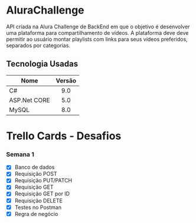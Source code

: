 # AluraChallenge
API criada na Alura Challenge de BackEnd em que o objetivo é desenvolver uma plataforma para compartilhamento de vídeos. A plataforma deve deve permitir ao usuário montar playlists com links para seus vídeos preferidos, separados por categorias.

## Tecnologia Usadas
| Nome          |Versão         |
| ------------- |:-------------:|
| C#            |   9.0         |
| ASP.Net CORE  |   5.0         |
| MySQL         |   8.0         |

# Trello Cards - Desafios
### Semana 1
- [x] Banco de dados
- [x] Requisição POST
- [x] Requisição PUT/PATCH
- [x] Requisição GET
- [x] Requisição GET por ID
- [x] Requisição DELETE
- [x] Testes no Postman
- [x] Regra de negócio
